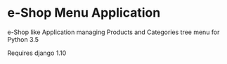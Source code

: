 # e-Shop Menu Application

e-Shop like Application managing Products and Categories tree menu for Python 3.5

Requires django 1.10

